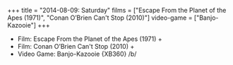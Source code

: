 +++
title = "2014-08-09: Saturday"
films = ["Escape From the Planet of the Apes (1971)", "Conan O’Brien Can't Stop (2010)"]
video-game = ["Banjo-Kazooie"]
+++


* Film: Escape From the Planet of the Apes (1971) +
* Film: Conan O’Brien Can't Stop (2010) +
* Video Game: Banjo-Kazooie {XB360} /b/